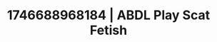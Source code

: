 ---
categories:
- AI-generated
- Erotic curves
- Flushed skin
- Tattooed beauties
- Erotic gaze
- ASMR
- POV erotica
- Cosplay
image: /assets/images/1746688968184.jpg
layout: post
seo:
  description: Featured content with high-quality ABDL Play, Scat Fetish. HD images
    available.
  keywords: ABDL Play, Scat Fetish
  og_image: /assets/images/1746688968184.jpg
  schema_type: VisualArtwork
tags:
- ABDL Play
- Scat Fetish
- '#1746688968184'
title: 1746688968184 | ABDL Play Scat Fetish
---